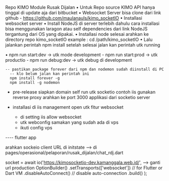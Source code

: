 Repo KIMO Module Rusak Dijalan 
•	Untuk Repo source KIMO API hanya tinggal di update aja dari bitbucket
•	Websocket Server bisa clone dari link github  - https://github.com/maulanauls/kimo_socketIO
•	Installasi websocket server
•	Install NodeJS di server terlebih dahulu cara installasi bisa menggunakan laragon atau self dependencies dari link NodeJS tergantung dari OS yang dipakai.
•	Installasi node selesai arahkan ke directory repo kimo_socketIO example : cd /path/kimo_socketIO 
•	Lalu jalankan perintah npm install setelah selesai jalan kan perintah utk running

•	npm run start:dev -> utk mode development 
    - npm run start:prod -> utk productio 
    - npm run debug:dev -> utk debug di development

    -- pastikan package forever dari npm dan nodemon sudah diinstall di PC 
      -- klo belum jalan kan perintah ini 
      npm install forever -g
      npm install -g nodemon

* pre-release 
   siapkan domain self run utk socketio contoh iis gunakan reverse proxy arahkan ke port 3000 applikasi dari socketio server

* installasi di iis management open utk fitur websocket
  * di setting iis allow websocket 
  * utk webconfig samakan yang sudah ada di vps 
  * ikuti config vps

---- flutter app

arahkan sockeio client URL di initstate --> 
di pages/operasional/pelaporan/rusak_dijalan/chat_rdj.dart

socket = await io('https://kimosocketio-dev.kamanggala.web.id/', --> ganti url production
        OptionBuilder()
            .setTransports(['websocket']) // for Flutter or Dart VM
            .disableAutoConnect()  // disable auto-connection
            .build()
    );

